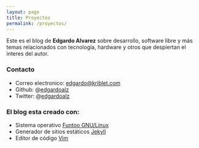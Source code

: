 ```yaml
---
layout: page
title: Proyectos
permalink: /proyectos/
---
```

Este es el blog de __Edgardo Alvarez__ sobre desarrollo, software libre y más temas 
relacionados con tecnología, hardware y otros que despiertan el interes del autor.

### Contacto
* Correo electronico: [edgardo@kriblet.com](mailto:edgardo@kriblet.com)
* Github: @[edgardoalz](http://github.com/edgardoalz)
* Twitter: @[edgardoalz](http://twitter.com/edgardoalz)

### El blog esta creado con:
* Sistema operativo [Funtoo GNU/Linux](http://funtoo.org)
* Generador de sitios estáticos [Jekyll](http://jekyllrb.com)
* Editor de código [Vim](http://www.vim.org)